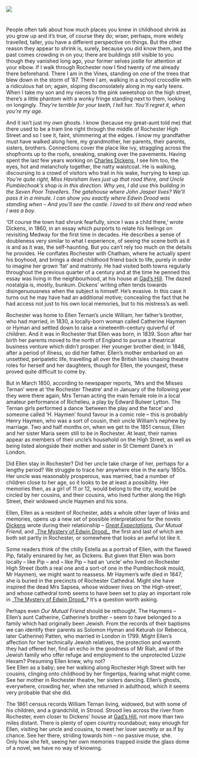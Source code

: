 <html><head></head><body><a href="https://dev.visual-essays.app"><img src="https://dev-visual-essays.netlify.app/images/ve-button.png"/></a>
<param author="Helena Kelly" banner="/images/banners/19c.jpg" layout="vtl" title="Ellen woz here" ve-config=""/>

#

People often talk about how much places you knew in childhood shrink as you grow up and it’s true, of course they do; wiser, perhaps, more widely travelled, taller, you have a different perspective on things. But the other reason they appear to shrink is, surely, because you did know them, and the past comes crowding in on you; there are buildings still visible to you though they vanished long ago, your former selves jostle for attention at your elbow. If I walk through Rochester now I find twenty of me already there beforehand. There I am in the Vines, standing on one of the trees that blew down in the storm of ’87. There I am, walking in a school crocodile with a ridiculous hat on; again, sloping disconsolately along in my early teens. When I take my son and my nieces to the pink sweetshop on the high street, there’s a little phantom with a wonky fringe standing next to them, looking on longingly. _They’re terrible for your teeth, I tell her. You’ll regret it, when you’re my age._
<param attribution="Benjamin Mortley" label="Pink sweetshop" url="https://stor.artstor.org/stor/fdc76136-9469-4588-b33c-8cf665eaf476" ve-image=""/>

And it isn’t just my own ghosts. I know (because my great-aunt told me) that there used to be a tram line right through the middle of Rochester High Street and so I see it, faint, shimmering at the edges. I know my grandfather must have walked along here, my grandmother, her parents, their parents, sisters, brothers. Connections cover the place like ivy, straggling across the shopfronts up to the roofs, sneaking, snaking over the pavements. Having spent the last few years working on [Charles Dickens](/dickens/dickens-biography), I see him too, the eyes, hot and melancholy together, the natty waistcoat. He is walking, discoursing to a crowd of visitors who trail in his wake, hurrying to keep up. _You’re quite right, Miss Havisham lives just up that road there, and Uncle Pumblechook’s shop is in this direction. Why yes, I did use this building in the Seven Poor Travellers. The gatehouse where John Jasper lives? We’ll pass it in a minute. I can show you exactly where Edwin Drood was standing when – And you’ll see the castle. I loved to sit there and read when I was a boy._
<param attribution="Benjamin Mortley" label="The Gatehouse" url="https://stor.artstor.org/stor/4eeec435-8628-4798-b754-cdfb0f2a094e" ve-image=""/>

‘Of course the town had shrunk fearfully, since I was a child there,’ wrote Dickens, in 1860, in an essay which purports to relate his feelings on revisiting Medway for the first time in decades. He describes a sense of doubleness very similar to what I experience, of seeing the scene both as it is and as it was, the self-haunting. But you can’t rely too much on the details he provides. He conflates Rochester with Chatham, where he actually spent his boyhood, and brings a dead childhood friend back to life, purely in order to imagine her grown ‘fat’ and matronly. He had visited both towns regularly throughout the previous quarter of a century and at the time he penned this essay was living in the neighbourhood, at his house at [Gad’s Hill](/dickens/dickens-gads-hill). The dazed nostalgia is, mostly, bunkum. Dickens’ writing often tends towards disingenuousness when the subject is himself. He’s evasive. In this case it turns out he may have had an additional motive; concealing the fact that he had access not just to his own local memories, but to his mistress’s as well.
<param attribution="Benjamin Mortley" label="Gads Hill" url="https://stor.artstor.org/stor/5c3cfffa-911e-44cf-ab35-28b94bf80418" ve-image=""/>

Rochester was home to Ellen Ternan’s uncle William, her father’s brother, who had married, in 1830, a locally-born woman called Catherine Haymen or Hyman and settled down to raise a nineteenth-century quiverful of children. And it was in Rochester that Ellen was born, in 1839. Soon after her birth her parents moved to the north of England to pursue a theatrical business venture which didn’t prosper. Her younger brother died; in 1846, after a period of illness, so did her father. Ellen’s mother embarked on an unsettled, peripatetic life, travelling all over the British Isles chasing theatre roles for herself and her daughters, though for Ellen, the youngest, these proved quite difficult to come by.
<param manifest="https://iiif.juncture-digital.org/wc:Ellen_Ternan.jpeg/manifest.json" ve-image-v2/>

But in March 1850, according to newspaper reports, ‘Mrs and the Misses Ternan’ were at ‘the Rochester Theatre’ and in January of the following year they were there again; Mrs Ternan acting the main female role in a local amateur performance of Richelieu, a play by Edward Bulwer Lytton. The Ternan girls performed a dance ‘between the play and the farce’ and someone called ‘H. Haymen’ found favour in a comic role – this is probably Henry Haymen, who was a sort of cousin, their uncle William’s nephew by marriage. Two and half months on, when we get to the 1851 census, Ellen and her sister Maria seem still to be in Rochester. At least, their names appear as members of their uncle’s household on the High Street, as well as being listed alongside their mother and sister in St Clement Dane’s in London. 
<param attribution="Benjamin Mortley" label="Theatre Royal, Rochester" url="https://stor.artstor.org/stor/d0b420cf-d0fd-49f1-a9d1-1f47cbc1618f" ve-image=""/>

Did Ellen stay in Rochester? Did her uncle take charge of her, perhaps for a lengthy period? We struggle to trace her anywhere else in the early 1850s. Her uncle was reasonably prosperous, was married, had a number of children close to her age, so it looks to be at least a possibility. Her memories then, as a girl of 11 or 12, would belong to the city, would be circled by her cousins, and their cousins, who lived further along the High Street, their widowed uncle Haymen and his sons.
<param attribution="Benjamin Mortley" label="High Street, Rochester" url="https://stor.artstor.org/stor/04e9631a-5523-4e71-95cf-41e21e51b8c4" ve-image=""/>

Ellen, Ellen as a resident of Rochester, adds a whole other layer of links and memories, opens up a new set of possible interpretations for the novels [Dickens](/dickens/dickens-biography) wrote during their relationship – _[Great Expectations](/dickens/great-expectations-curated-walk), Our Mutual Friend_, and _[The Mystery of Edwin Drood_](/dickens/edwin-drood-curated-walk), the first and last of which are both set partly in Rochester, or somewhere that looks an awful lot like it. 
<param manifest="https://iiif.juncture-digital.org/wc:Mystery_of_edwin_drood_0011.jpg/manifest.json" ve-image-v2/>

Some readers think of the chilly Estella as a portrait of Ellen, with the flawed Pip, fatally ensnared by her, as Dickens. But given that Ellen was born locally – like Pip – and – like Pip – had an ‘uncle’ who lived on Rochester High Street (both a real one and a sort-of one in the Pumblechook mould, Mr Haymen), we might want to reassess. Mr Haymen’s wife died in 1847; she is buried in the precincts of Rochester Cathedral. Might she have inspired the dead Mrs Sapsea, whose widower lives on ‘the High-street’, and whose cathedral tomb seems to have been set to play an important role in _[The Mystery of Edwin Drood_](/dickens/edwin-drood-curated-walk)? It’s a question worth asking.
<param attribution="Benjamin Mortley" label="Rochester Cathedral Graveyard" url="https://stor.artstor.org/stor/4546137c-afaf-4a2a-91ee-35090bb7c986" ve-image=""/>

Perhaps even _Our Mutual Friend_ should be rethought. The Haymens – Ellen’s aunt Catherine, Catherine’s brother – seem to have belonged to a family which had originally been Jewish. From the records of their baptisms we can identify their parents as Solomon Hyman and Keturah (or Rebecca, later Catherine) Patten, who married in London in 1799. Might Ellen’s affection for her technically Jewish relatives, the protection and warmth they had offered her, find an echo in the goodness of Mr Riah, and of the Jewish family who offer refuge and employment to the unprotected Lizzie Hexam? Presuming Ellen knew, why not?   
See Ellen as a baby; see her walking along Rochester High Street with her cousins, clinging onto childhood by her fingertips, fearing what might come. See her mother in Rochester theatre, her sisters dancing. Ellen’s ghosts, everywhere, crowding her, when she returned in adulthood, which it seems very probable that she did.
<param attribution="Benjamin Mortley" label="High Street, Rochester" url="https://stor.artstor.org/stor/c777c08c-78a1-4719-ab1d-c56a4d39db53" ve-image=""/>

The 1861 census records William Ternan living, widowed, but with some of his children, and a grandchild, in Strood. Strood lies across the river from Rochester, even closer to Dickens’ house at [Gad’s Hill](/dickens/dickens-gads-hill), not more than two miles distant. There is plenty of open country roundabout; easy enough for Ellen, visiting her uncle and cousins, to meet her lover secretly or as if by chance. See her there, striding towards him – no passive muse, she.   
Only how she felt, seeing her own memories trapped inside the glass dome of a novel, we have no way of knowing.
<param attribution="Photographed by Astrid Stilma, by kind permission of Patrick Marrin" label="Rochester Bridge, 1828" url="https://stor.artstor.org/stor/b20551a2-aa18-453c-b464-69a72531d6ac" ve-image=""/>


</body></html>